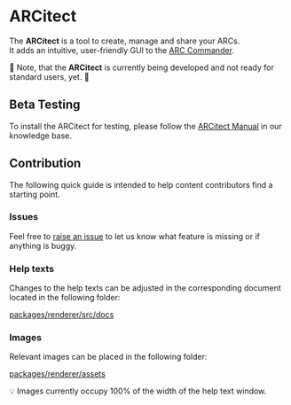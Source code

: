 # ARCitect

The **ARCitect** is a tool to create, manage and share your ARCs.  
It adds an intuitive, user-friendly GUI to the [ARC Commander](https://github.com/nfdi4plants/arcCommander). 

:construction: Note, that the **ARCitect** is currently being developed and not ready for standard users, yet. :construction: 

## Beta Testing

To install the ARCitect for testing, please follow the [ARCitect Manual](https://nfdi4plants.org/nfdi4plants.knowledgebase/docs/ARCitect-Manual/index.html) in our knowledge base.

## Contribution

The following quick guide is intended to help content contributors find a starting point.

### Issues

Feel free to [raise an issue](https://github.com/nfdi4plants/ARCitect/issues/new/choose) to let us know what feature is missing or if anything is buggy.

### Help texts

Changes to the help texts can be adjusted in the corresponding document located in the following folder: 

[packages/renderer/src/docs](packages/renderer/src/docs)

### Images

Relevant images can be placed in the following folder: 

[packages/renderer/assets](packages/renderer/assets)

:bulb: Images currently occupy 100% of the width of the help text window.

